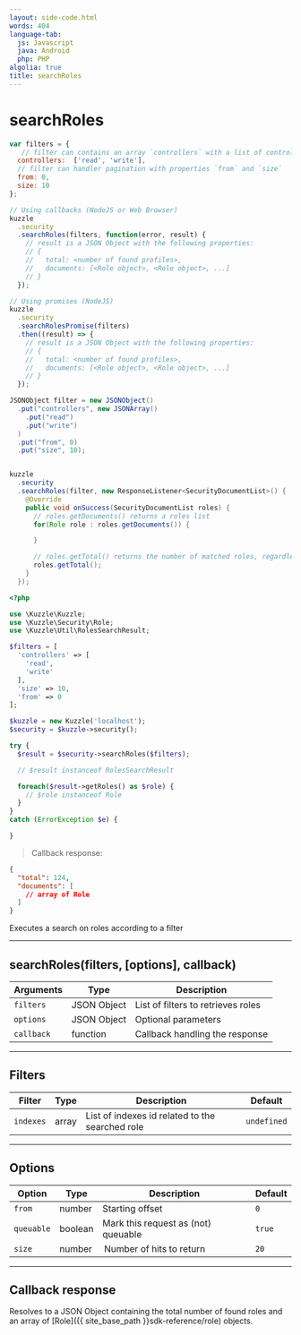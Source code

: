 ```yaml
---
layout: side-code.html
words: 404
language-tab:
  js: Javascript
  java: Android
  php: PHP
algolia: true
title: searchRoles
---
```


# searchRoles

```js
var filters = {
   // filter can contains an array `controllers` with a list of controller name
  controllers:  ['read', 'write'],
  // filter can handler pagination with properties `from` and `size`
  from: 0,
  size: 10
};

// Using callbacks (NodeJS or Web Browser)
kuzzle
  .security
  .searchRoles(filters, function(error, result) {
    // result is a JSON Object with the following properties:
    // {
    //   total: <number of found profiles>,
    //   documents: [<Role object>, <Role object>, ...]
    // }
  });

// Using promises (NodeJS)
kuzzle
  .security
  .searchRolesPromise(filters)
  .then((result) => {
    // result is a JSON Object with the following properties:
    // {
    //   total: <number of found profiles>,
    //   documents: [<Role object>, <Role object>, ...]
    // }
  });
```

```java
JSONObject filter = new JSONObject()
  .put("controllers", new JSONArray()
    .put("read")
    .put("write")
  )
  .put("from", 0)
  .put("size", 10);


kuzzle
  .security
  .searchRoles(filter, new ResponseListener<SecurityDocumentList>() {
    @Override
    public void onSuccess(SecurityDocumentList roles) {
      // roles.getDocuments() returns a roles list
      for(Role role : roles.getDocuments()) {

      }

      // roles.getTotal() returns the number of matched roles, regardless of pagination
      roles.getTotal();
    }
  });
```

```php
<?php

use \Kuzzle\Kuzzle;
use \Kuzzle\Security\Role;
use \Kuzzle\Util\RolesSearchResult;

$filters = [
  'controllers' => [
    'read',
    'write'
  ],
  'size' => 10,
  'from' => 0
];

$kuzzle = new Kuzzle('localhost');
$security = $kuzzle->security();

try {
  $result = $security->searchRoles($filters);

  // $result instanceof RolesSearchResult

  foreach($result->getRoles() as $role) {
    // $role instanceof Role
  }
}
catch (ErrorException $e) {

}
```

> Callback response:

```json
{
  "total": 124,
  "documents": [
    // array of Role
  ]
}
```

Executes a search on roles according to a filter

---

## searchRoles(filters, [options], callback)

| Arguments | Type | Description |
|---------------|---------|----------------------------------------|
| ``filters`` | JSON Object | List of filters to retrieves roles |
| ``options`` | JSON Object | Optional parameters |
| ``callback`` | function | Callback handling the response |

---

## Filters

| Filter | Type | Description | Default |
|---------------|---------|----------------------------------------|---------|
| ``indexes`` | array | List of indexes id related to the searched role | ``undefined`` |

---

## Options

| Option | Type | Description | Default |
|---------------|---------|----------------------------------------|---------|
| ``from`` | number | Starting offset | ``0`` |
| ``queuable`` | boolean | Mark this request as (not) queuable | ``true`` |
| ``size`` | number |  Number of hits to return | ``20`` |

---

## Callback response

Resolves to a JSON Object containing the total number of found roles and an array of [Role]({{ site_base_path }}sdk-reference/role) objects.
